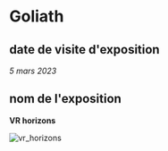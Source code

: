 <h1>Goliath</h1>

<h2>date de visite d'exposition</h2>

<em> 5 mars 2023 </em>

<h2>nom de l'exposition</h2>

<strong> VR horizons</strong >

 ![vr_horizons](media/vr_horizons.jpg)

